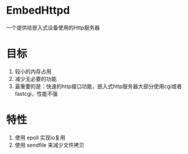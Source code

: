 # EmbedHttpd
一个提供给嵌入式设备使用的Http服务器

# 目标
1. 较小的内存占用
2. 减少无必要的功能
3. 最重要的是：快速的http接口功能，嵌入式http服务器大部分使用cgi或者fastcgi，性能不强

# 特性
1. 使用 epoll 实现io复用
2. 使用 sendfile 来减少文件拷贝	
